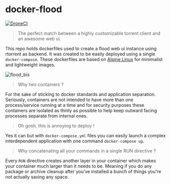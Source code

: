 # docker-flood

[![DroneCI](https://drone.obyn.io/api/badges/obynio/docker-flood/status.svg)](https://drone.obyn.io/obynio/docker-flood)

> The perfect match between a highly customizable torrent client and an awesome web ui.

This repo holds dockerfiles used to create a flood web ui instance using rtorrent as backend. It was created to be easily deployed using a single `docker-compose`. These dockerfiles are based on [Alpine Linux](https://alpinelinux.org) for minimalist and lightweight images.

![flood_bis](https://user-images.githubusercontent.com/2095991/41016996-1fbd4082-6953-11e8-9a3d-508312265c5d.png)

> Why two containers ?

For the sake of sticking to docker standards and application separation. Seriously, containers are not intended to have more than one process/service running at a time and for security purposes these containers are isolated as thinly as possible to help keep outward facing processes separate from internal ones.

> Oh gosh, this is annoying to deploy !

Yes it can but with `docker-compose.yml` files you can easily launch a complex interdependent application with one command `docker-compose up`.

> Why concatenating all your commands in a single RUN directive ?

Every `RUN` directive creates another layer in your container which makes your container much larger than it needs to be. Meaning if you do any package or archive cleanup after you've installed a bunch of things you're not actually saving any space.
